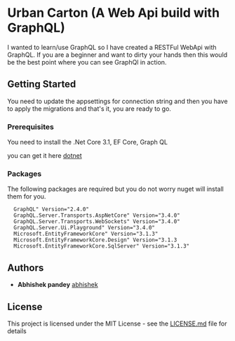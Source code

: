 # Urban Carton (A Web Api build with GraphQL)

I wanted to learn/use GraphQL so I have created a RESTFul WebApi with GraphQL. If you are a beginner and want to dirty your hands 
then this would be the best point where you can see GraphQl in action.

## Getting Started

You need to update the appsettings for connection string and then you have to apply the migrations and that's it, you are ready to go.

### Prerequisites

You need to install the .Net Core 3.1, EF Core, Graph QL


you can get it here [dotnet](https://dotnet.microsoft.com/download/dotnet-core/3.1)

### Packages

The following packages are required but you do not worry nuget will install them for you.
```
  GraphQL" Version="2.4.0"
  GraphQL.Server.Transports.AspNetCore" Version="3.4.0"
  GraphQL.Server.Transports.WebSockets" Version="3.4.0"
  GraphQL.Server.Ui.Playground" Version="3.4.0"
  Microsoft.EntityFrameworkCore" Version="3.1.3"
  Microsoft.EntityFrameworkCore.Design" Version="3.1.3
  Microsoft.EntityFrameworkCore.SqlServer" Version="3.1.3"
```


## Authors

* **Abhishek pandey** [abhishek](https://github.com/pandeyabhishek28)

## License

This project is licensed under the MIT License - see the [LICENSE.md](LICENSE.md) file for details

